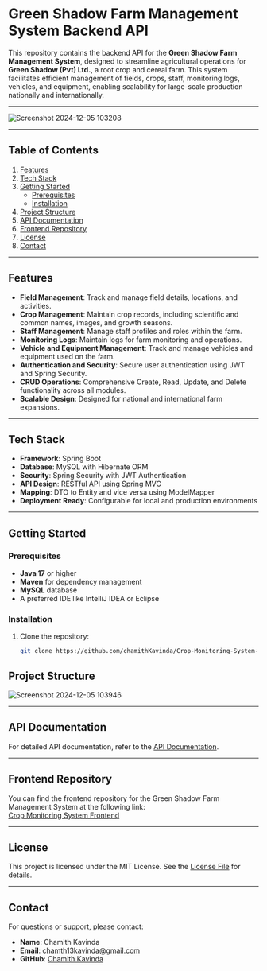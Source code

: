 # Green Shadow Farm Management System Backend API

This repository contains the backend API for the **Green Shadow Farm Management System**, designed to streamline agricultural operations for **Green Shadow (Pvt) Ltd.**, a root crop and cereal farm. This system facilitates efficient management of fields, crops, staff, monitoring logs, vehicles, and equipment, enabling scalability for large-scale production nationally and internationally.

---

![Screenshot 2024-12-05 103208](https://github.com/user-attachments/assets/a848d74b-512e-4716-b580-d8d85a2595ad)

---

## Table of Contents

1. [Features](#features)
2. [Tech Stack](#tech-stack)
3. [Getting Started](#getting-started)
   - [Prerequisites](#prerequisites)
   - [Installation](#installation)
4. [Project Structure](#project-structure)
5. [API Documentation](#api-documentation)
6. [Frontend Repository](#frontend-repository)
7. [License](#license)
8. [Contact](#contact)

---

## Features

- **Field Management**: Track and manage field details, locations, and activities.
- **Crop Management**: Maintain crop records, including scientific and common names, images, and growth seasons.
- **Staff Management**: Manage staff profiles and roles within the farm.
- **Monitoring Logs**: Maintain logs for farm monitoring and operations.
- **Vehicle and Equipment Management**: Track and manage vehicles and equipment used on the farm.
- **Authentication and Security**: Secure user authentication using JWT and Spring Security.
- **CRUD Operations**: Comprehensive Create, Read, Update, and Delete functionality across all modules.
- **Scalable Design**: Designed for national and international farm expansions.

---

## Tech Stack

- **Framework**: Spring Boot
- **Database**: MySQL with Hibernate ORM
- **Security**: Spring Security with JWT Authentication
- **API Design**: RESTful API using Spring MVC
- **Mapping**: DTO to Entity and vice versa using ModelMapper
- **Deployment Ready**: Configurable for local and production environments

---

## Getting Started

### Prerequisites

- **Java 17** or higher
- **Maven** for dependency management
- **MySQL** database
- A preferred IDE like IntelliJ IDEA or Eclipse

### Installation

1. Clone the repository:
   ```bash
   git clone https://github.com/chamithKavinda/Crop-Monitoring-System-Backend.git

## Project Structure

![Screenshot 2024-12-05 103946](https://github.com/user-attachments/assets/4626adab-0662-4c30-b2c0-571cef6cb263)

---

## API Documentation

For detailed API documentation, refer to the [API Documentation](https://documenter.getpostman.com/view/35385399/2sAYBaBAHm).

---

## Frontend Repository

You can find the frontend repository for the Green Shadow Farm Management System at the following link:  
[Crop Monitoring System Frontend](https://github.com/chamithKavinda/Crop-Monitoring-System-FrontEnd)

---

## License

This project is licensed under the MIT License. See the [License File](https://github.com/chamithKavinda/Crop-Monitoring-System-Backend/blob/master/LICENSE) for details.

---

## Contact

For questions or support, please contact:

- **Name**: Chamith Kavinda  
- **Email**: chamth13kavinda@gmail.com  
- **GitHub**: [Chamith Kavinda](https://github.com/chamithKavinda)
